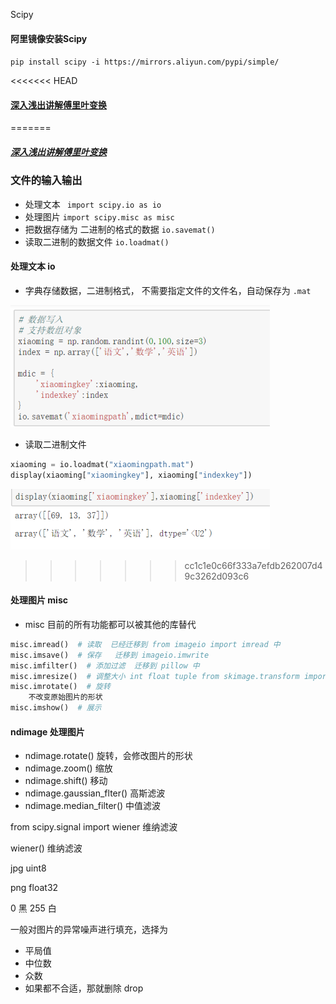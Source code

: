Scipy



#### 阿里镜像安装Scipy

`pip install scipy -i https://mirrors.aliyun.com/pypi/simple/`



<<<<<<< HEAD
#### [深入浅出讲解傅里叶变换](https://www.cnblogs.com/h2zZhou/p/8405717.html)
=======
##### [深入浅出讲解傅里叶变换](https://www.cnblogs.com/h2zZhou/p/8405717.html)



### 文件的输入输出

-  处理文本 ` import scipy.io as io`
-  处理图片  `import scipy.misc as misc`
-  把数据存储为 二进制的格式的数据 `io.savemat()`
-  读取二进制的数据文件  `io.loadmat()`



#### 处理文本 io

-   字典存储数据，二进制格式， 不需要指定文件的文件名，自动保存为 `.mat`

![53179109612](assets/1531791096128.png)

-   读取二进制文件

```python
xiaoming = io.loadmat("xiaomingpath.mat")
display(xiaoming["xiaomingkey"], xiaoming["indexkey"])
```

![53179132036](assets/1531791320360.png)
>>>>>>> cc1c1e0c66f333a7efdb262007d49c3262d093c6

#### 处理图片 misc

-   misc 目前的所有功能都可以被其他的库替代

```python
misc.imread()  # 读取  已经迁移到 from imageio import imread 中
misc.imsave()  # 保存   迁移到 imageio.imwrite
misc.imfilter()  # 添加过滤  迁移到 pillow 中
misc.imresize()  # 调整大小 int float tuple from skimage.transform import resize
misc.imrotate()  # 旋转
    不改变原始图片的形状
misc.imshow()  # 展示
```



#### ndimage 处理图片

-   ndimage.rotate()  旋转，会修改图片的形状
-   ndimage.zoom()  缩放
-   ndimage.shift()  移动
-   ndimage.gaussian_flter()  高斯滤波
-   ndimage.median_filter()  中值滤波



from scipy.signal import wiener   维纳滤波

wiener()  维纳滤波



jpg  uint8

png  float32

0 黑  255 白



一般对图片的异常噪声进行填充，选择为

-   平局值  
-   中位数  
-   众数  
-   如果都不合适，那就删除 drop



